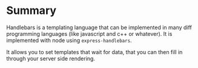 <!-- Handlebars -->

# Summary

Handlebars is a templating language that can be implemented in many diff programming languages (like javascript and c++ or whatever).  It is implemented with node using `express-handlebars`.

It allows you to set templates that wait for data, that you can then fill in through your server side rendering.
